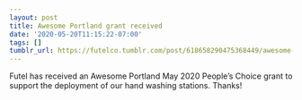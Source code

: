 ```yaml
---
layout: post
title: Awesome Portland grant received
date: '2020-05-20T11:15:22-07:00'
tags: []
tumblr_url: https://futelco.tumblr.com/post/618658290475368449/awesome-portland-grant-received
---
```

Futel has received an Awesome Portland May 2020 People’s Choice grant to support the deployment of our hand washing stations. Thanks!

